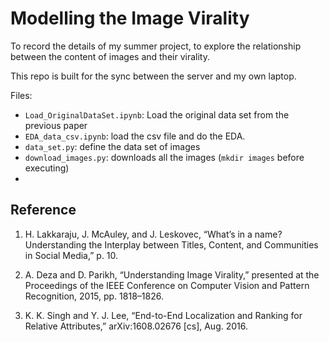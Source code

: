 # Modelling the Image Virality

To record the details of my summer project, to explore the relationship between the content of images and their virality.

This repo is built for the sync between the server and my own laptop.

Files:

- `Load_OriginalDataSet.ipynb`: Load the original data set from the previous paper
- `EDA_data_csv.ipynb`: load the csv file and do the EDA.
- `data_set.py`: define the data set of images
- `download_images.py`: downloads all the images (`mkdir images` before executing)
-



## Reference 

1.  H. Lakkaraju, J. McAuley, and J. Leskovec, “What’s in a name? Understanding the Interplay between Titles, Content, and Communities in Social Media,” p. 10.

2. A. Deza and D. Parikh, “Understanding Image Virality,” presented at the Proceedings of the IEEE Conference on Computer Vision and Pattern Recognition, 2015, pp. 1818–1826.

3. K. K. Singh and Y. J. Lee, “End-to-End Localization and Ranking for Relative Attributes,” arXiv:1608.02676 [cs], Aug. 2016.

